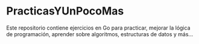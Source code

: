 # PracticasYUnPocoMas

Este repositorio contiene ejercicios en Go para practicar, mejorar la lógica de programación, aprender sobre algoritmos, estructuras de datos y más...